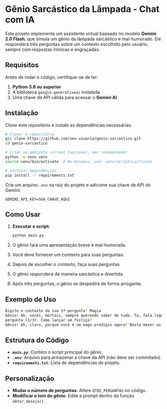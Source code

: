 # Gênio Sarcástico da Lâmpada - Chat com IA

Este projeto implementa um assistente virtual baseado no modelo **Gemini 2.0 Flash**, que simula um gênio da lâmpada sarcástico e mal-humorado. Ele responderá três perguntas sobre um contexto escolhido pelo usuário, sempre com respostas irônicas e engraçadas.

## Requisitos

Antes de rodar o código, certifique-se de ter:

1. **Python 3.8 ou superior**
2. A biblioteca `google-generativeai` instalada
3. Uma chave de API válida para acessar o **Gemini AI**

## Instalação

Clone este repositório e instale as dependências necessárias:

```bash
# Clonar o repositório
git clone https://github.com/seu-usuario/genio-sarcastico.git
cd genio-sarcastico

# Criar um ambiente virtual (opcional, mas recomendado)
python -m venv venv
source venv/bin/activate  # No Windows, use: venv\Scripts\activate

# Instalar dependências
pip install -r requirements.txt
```

Crie um arquivo `.env` na raiz do projeto e adicione sua chave de API do Gemini:

```
GEMINI_API_KEY=SUA_CHAVE_AQUI
```

## Como Usar

1. **Executar o script:**

   ```bash
   python main.py
   ```

2. O gênio fará uma apresentação breve e mal-humorada.
3. Você deve fornecer um contexto para suas perguntas.
4. Depois de escolher o contexto, faça suas perguntas.
5. O gênio responderá de maneira sarcástica e divertida.
6. Após três perguntas, o gênio se despedirá de forma arrogante.

## Exemplo de Uso

```bash
Digite o contexto da sua 1ª pergunta? Magia
Gênio: Ah, vocês, mortais, sempre querendo saber de tudo. Tá, fala logo, qual a sua pergunta sobre Magia?
pergunta (1/3): Como lançar um feitiço?
Gênio: Ah, claro, porque você é um mago prodígio agora? Basta mexer as mãos e acreditar. Boa sorte não explodindo!
```

## Estrutura do Código

- **`main.py`**: Contém o script principal do gênio.
- **`.env`**: Arquivo para armazenar a chave da API (não deve ser commitado).
- **`requirements.txt`**: Lista de dependências do projeto.

## Personalização

- **Mudar o número de perguntas**: Altere `QTDE_PERGUNTAS` no código.
- **Modificar o tom do gênio**: Edite a prompt dentro da função `obter_desejo()`.




